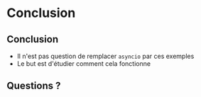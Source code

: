 # Conclusion

## Conclusion

* Il n'est pas question de remplacer `asyncio` par ces exemples
* Le but est d'étudier comment cela fonctionne

## Questions ?
